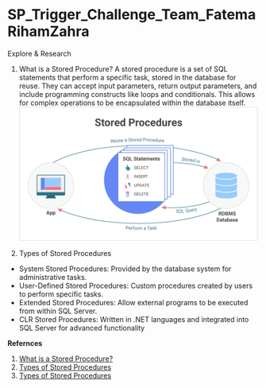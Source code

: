 # SP_Trigger_Challenge_Team_FatemaRihamZahra
 Explore & Research 
1.  What is a Stored Procedure?
A stored procedure is a set of SQL statements that perform a specific task, stored in the database for reuse.
They can accept input parameters, return output parameters, and include programming constructs like loops and conditionals.
This allows for complex operations to be encapsulated within the database itself.
![](./image/storedProcedure.png)
	
2. Types of Stored Procedures
 - System Stored Procedures: Provided by the database system for administrative tasks. 
 - User-Defined Stored Procedures: Custom procedures created by users to perform specific tasks.
 - Extended Stored Procedures: Allow external programs to be executed from within SQL Server.
 - CLR Stored Procedures: Written in .NET languages and integrated into SQL Server for advanced functionality

	
	








**Refernces**
1. [What is a Stored Procedure?](https://learn.microsoft.com/en-us/sql/relational-databases/stored-procedures/stored-procedures-database-engine?view=sql-server-ver17&utm_source=chatgpt.com)
2. [Types of Stored Procedures](https://www.geeksforgeeks.org/what-is-stored-procedures-in-sql/?utm_source=chatgpt.com)
3. [Types of Stored Procedures](https://learn.microsoft.com/en-us/sql/relational-databases/stored-procedures/stored-procedures-database-engine?view=sql-server-ver17&utm_source=chatgpt.com)
